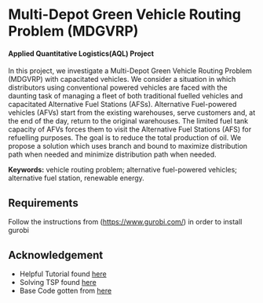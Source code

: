 # Multi-Depot Green Vehicle Routing Problem (MDGVRP) 
#### Applied Quantitative Logistics(AQL) Project 
In this project, we investigate a Multi-Depot Green Vehicle Routing Problem (MDGVRP) with capacitated vehicles. We consider a situation in which distributors using conventional powered vehicles are faced with the daunting task of managing a fleet of both traditional fuelled vehicles and capacitated Alternative Fuel Stations (AFSs). Alternative Fuel-powered vehicles (AFVs) start from the existing warehouses, serve customers and, at the end of the day, return to the original warehouses. The limited fuel tank capacity of AFVs forces them to visit the Alternative Fuel Stations (AFS) for refuelling purposes. The goal is to reduce the total production of oil. We propose a solution which uses branch and bound to maximize distribution path when needed and minimize distribution path when needed.

**Keywords:** vehicle routing problem; alternative fuel-powered vehicles; alternative fuel station, renewable energy.


## Requirements

Follow the instructions from (https://www.gurobi.com/) in order to install gurobi

## Acknowledgement 

* Helpful Tutorial found [here](https://www.youtube.com/watch?v=7_-Xuq2xKdc)
* Solving TSP found [here](https://www.youtube.com/watch?v=BmsC6AEbkrw)
* Base Code gotten from [here](https://github.com/industrial-ucn/jupyter-examples/blob/master/optimization/cvrp-cplex.ipynb)
